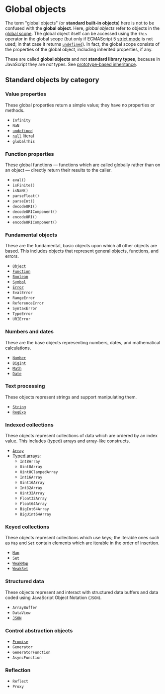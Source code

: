 # Global objects

The term "global objects" (or **standard built-in objects**) here is not to be confused with the **global object**. Here, _global objects_ refer to objects in the [global scope][concept-scope]. The global object itself can be accessed using the `this` operator in the global scope (but only if ECMAScript 5 [strict mode][concept-strict-mode] is not used; in that case it returns [`undefined`][type-undefined]). In fact, the global scope consists of the properties of the global object, including inherited properties, if any.

These are called **global objects** and not **standard library types**, because in JavaScript they are _not_ types. See [prototype-based inheritance][concept-prototype-inheritance].

## Standard objects by category

### Value properties

These global properties return a simple value; they have no properties or methods.

- `Infinity`
- `NaN`
- [`undefined`][type-undefined]
- [`null`][type-null] literal
- `globalThis`

### Function properties

These global functions — functions which are called globally rather than on an object — directly return their results to the caller.

- `eval()`
- `isFinite()`
- `isNaN()`
- `parseFloat()`
- `parseInt()`
- `decodeURI()`
- `decodeURIComponent()`
- `encodeURI()`
- `encodeURIComponent()`

### Fundamental objects

These are the fundamental, basic objects upon which all other objects are based. This includes objects that represent general objects, functions, and errors.

- [`Object`][global-object-object]
- [`Function`][global-object-function]
- [`Boolean`][global-object-boolean]
- [`Symbol`][global-object-symbol]
- [`Error`][global-object-error]
- `EvalError`
- `RangeError`
- `ReferenceError`
- `SyntaxError`
- `TypeError`
- `URIError`

### Numbers and dates

These are the base objects representing numbers, dates, and mathematical calculations.

- [`Number`][global-object-number]
- [`BigInt`][global-object-bigint]
- [`Math`][global-object-math]
- [`Date`][global-object-date]

### Text processing

These objects represent strings and support manipulating them.

- [`String`][global-object-string]
- [`RegExp`][global-object-regexp]

### Indexed collections

These objects represent collections of data which are ordered by an index value. This includes (typed) arrays and array-like constructs.

- [`Array`][global-object-array]
- [Typed arrays][global-object-typed-array]:
  - `Int8Array`
  - `Uint8Array`
  - `Uint8ClampedArray`
  - `Int16Array`
  - `Uint16Array`
  - `Int32Array`
  - `Uint32Array`
  - `Float32Array`
  - `Float64Array`
  - `BigInt64Array`
  - `BigUint64Array`

### Keyed collections

These objects represent collections which use keys; the iterable ones such as `Map` and `Set` contain elements which are iterable in the order of insertion.

- [`Map`][global-object-map]
- [`Set`][global-object-set]
- [`WeakMap`][global-object-weakmap]
- [`WeakSet`][global-object-weakset]

### Structured data

These objects represent and interact with structured data buffers and data coded using JavaScript Object Notation (`JSON`).

- `ArrayBuffer`
- `DataView`
- [`JSON`][global-object-json]

### Control abstraction objects

- [`Promise`][global-object-promise]
- `Generator`
- `GeneratorFunction`
- `AsyncFunction`

### Reflection

- `Reflect`
- `Proxy`

[concept-prototype-inheritance]: ./prototype_inheritance.md
[concept-scope]: https://github.com/exercism/v3/blob/main/reference/concepts/scope.md
[concept-strict-mode]: ./strict_mode.md
[global-object-array]: ../objects/array.md
[global-object-boolean]: ../objects/boolean.md
[global-object-bigint]: ../objects/bigint.md
[global-object-date]: ../objects/date.md
[global-object-error]: ../objects/error.md
[global-object-function]: ../objects/function.md
[global-object-json]: ../objects/json.md
[global-object-map]: ../objects/map.md
[global-object-math]: ../objects/math.md
[global-object-number]: ../objects/number.md
[global-object-object]: ../objects/object.md
[global-object-promise]: ../objects/promise.md
[global-object-regexp]: ../objects/regexp.md
[global-object-set]: ../objects/set.md
[global-object-string]: ../objects/string.md
[global-object-symbol]: ../objects/symbol.md
[global-object-typed-array]: ../objects/typed-array.md
[global-object-weakmap]: ../objects/weakmap.md
[global-object-weakset]: ../objects/weakset.md
[type-null]: https://github.com/exercism/v3/blob/main/reference/types/null.md
[type-undefined]: ./undefined.md
